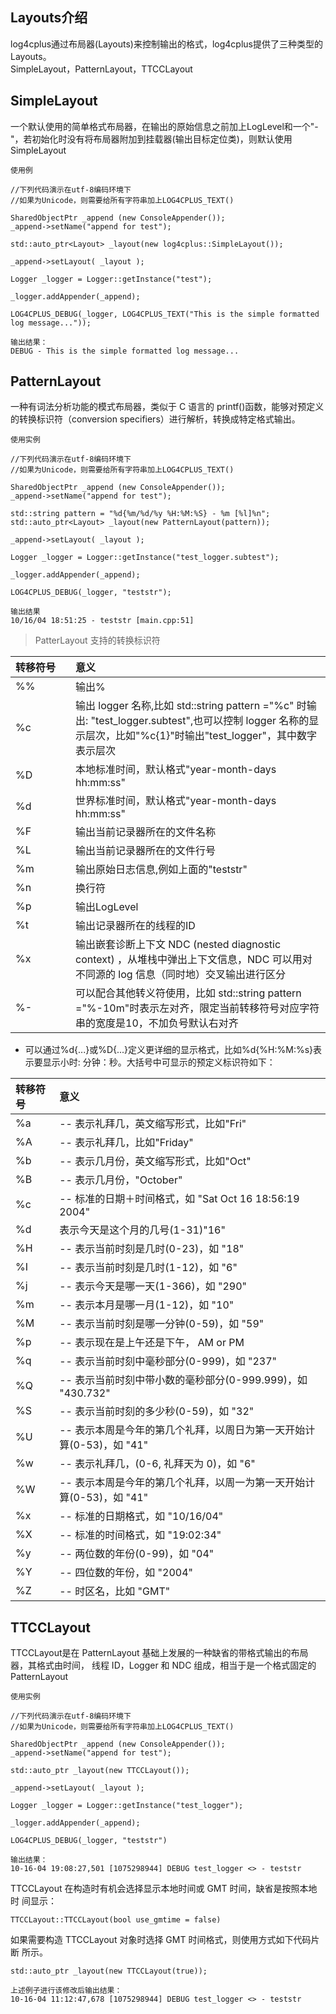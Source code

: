 ## Layouts介绍
log4cplus通过布局器(Layouts)来控制输出的格式，log4cplus提供了三种类型的Layouts。  
SimpleLayout，PatternLayout，TTCCLayout

## SimpleLayout
一个默认使用的简单格式布局器，在输出的原始信息之前加上LogLevel和一个"-"，若初始化时没有将布局器附加到挂载器(输出目标定位类)，则默认使用SimpleLayout

`使用例`


    //下列代码演示在utf-8编码环境下
    //如果为Unicode，则需要给所有字符串加上LOG4CPLUS_TEXT()
    
    SharedObjectPtr _append (new ConsoleAppender());
    _append->setName("append for test");

    std::auto_ptr<Layout> _layout(new log4cplus::SimpleLayout());

    _append->setLayout( _layout );

    Logger _logger = Logger::getInstance("test");

    _logger.addAppender(_append);

    LOG4CPLUS_DEBUG(_logger, LOG4CPLUS_TEXT("This is the simple formatted log message..."));
    
    输出结果：
    DEBUG - This is the simple formatted log message...
    
## PatternLayout
一种有词法分析功能的模式布局器，类似于 C 语言的 printf()函数，能够对预定义
的转换标识符（conversion specifiers）进行解析，转换成特定格式输出。


`使用实例`

    //下列代码演示在utf-8编码环境下
    //如果为Unicode，则需要给所有字符串加上LOG4CPLUS_TEXT()
    
    SharedObjectPtr _append (new ConsoleAppender());
    _append->setName("append for test");
    
    std::string pattern = "%d{%m/%d/%y %H:%M:%S} - %m [%l]%n";
    std::auto_ptr<Layout> _layout(new PatternLayout(pattern));
     
    _append->setLayout( _layout );

    Logger _logger = Logger::getInstance("test_logger.subtest");

    _logger.addAppender(_append);

    LOG4CPLUS_DEBUG(_logger, "teststr");

    输出结果
    10/16/04 18:51:25 - teststr [main.cpp:51]

> PatterLayout 支持的转换标识符

| 转移符号<div style="width: 60pt"> |意义|
|:--|:--|
|%%|输出%|
|%c|输出 logger 名称,比如 std::string pattern ="%c" 时输出: "test_logger.subtest",也可以控制 logger 名称的显示层次，比如"%c{1}"时输出"test_logger"，其中数字表示层次|
|%D|本地标准时间，默认格式"year-month-days hh:mm:ss"|
|%d|世界标准时间，默认格式"year-month-days hh:mm:ss"|
|%F|输出当前记录器所在的文件名称|
|%L|输出当前记录器所在的文件行号|
|%m|输出原始日志信息,例如上面的"teststr"|
|%n|换行符|
|%p|输出LogLevel|
|%t|输出记录器所在的线程的ID|
|%x|输出嵌套诊断上下文 NDC (nested diagnostic context) ，从堆栈中弹出上下文信息，NDC 可以用对不同源的 log 信息（同时地）交叉输出进行区分|
|%-<num>|可以配合其他转义符使用，比如 std::string pattern ="%-10m"时表示左对齐，限定当前转移符号对应字符串的宽度是10，不加负号默认右对齐 |


* 可以通过%d{...}或%D{...}定义更详细的显示格式，比如%d{%H:%M:%s}表示要显示小时:
分钟：秒。大括号中可显示的预定义标识符如下：

|转移符号|意义|
|:--|:--|
|%a| -- 表示礼拜几，英文缩写形式，比如"Fri"|
|%A| -- 表示礼拜几，比如"Friday"|
|%b| -- 表示几月份，英文缩写形式，比如"Oct"|
|%B| -- 表示几月份，"October"|
|%c| -- 标准的日期＋时间格式，如 "Sat Oct 16 18:56:19 2004"|
|%d|表示今天是这个月的几号(1-31)"16"|
|%H| -- 表示当前时刻是几时(0-23)，如 "18"|
|%I| -- 表示当前时刻是几时(1-12)，如 "6"|
|%j| -- 表示今天是哪一天(1-366)，如 "290"|
|%m| -- 表示本月是哪一月(1-12)，如 "10"|
|%M| -- 表示当前时刻是哪一分钟(0-59)，如 "59"|
|%p| -- 表示现在是上午还是下午， AM or PM|
|%q| -- 表示当前时刻中毫秒部分(0-999)，如 "237"|
|%Q|-- 表示当前时刻中带小数的毫秒部分(0-999.999)，如 "430.732"|
|%S|-- 表示当前时刻的多少秒(0-59)，如 "32"|
|%U|-- 表示本周是今年的第几个礼拜，以周日为第一天开始计算(0-53)，如 "41"|
|%w| -- 表示礼拜几，(0-6, 礼拜天为 0)，如 "6"|
|%W| -- 表示本周是今年的第几个礼拜，以周一为第一天开始计算(0-53)，如 "41"|
|%x| -- 标准的日期格式，如 "10/16/04"|
|%X| -- 标准的时间格式，如 "19:02:34"|
|%y| -- 两位数的年份(0-99)，如 "04"|
|%Y| -- 四位数的年份，如 "2004"|
|%Z| -- 时区名，比如 "GMT"|

## TTCCLayout
TTCCLayout是在 PatternLayout 基础上发展的一种缺省的带格式输出的布局器，其格式由时间，
线程 ID，Logger 和 NDC 组成，相当于是一个格式固定的PatternLayout

`使用实例`


    //下列代码演示在utf-8编码环境下
    //如果为Unicode，则需要给所有字符串加上LOG4CPLUS_TEXT()

    SharedObjectPtr _append (new ConsoleAppender());
    _append->setName("append for test");

    std::auto_ptr _layout(new TTCCLayout());

    _append->setLayout( _layout );

    Logger _logger = Logger::getInstance("test_logger");

    _logger.addAppender(_append);

    LOG4CPLUS_DEBUG(_logger, "teststr")

    输出结果：
    10-16-04 19:08:27,501 [1075298944] DEBUG test_logger <> - teststr
    
    
TTCCLayout 在构造时有机会选择显示本地时间或 GMT 时间，缺省是按照本地时
间显示：

    TTCCLayout::TTCCLayout(bool use_gmtime = false)

如果需要构造 TTCCLayout 对象时选择 GMT 时间格式，则使用方式如下代码片断
所示。

    std::auto_ptr _layout(new TTCCLayout(true));
 
    上述例子进行该修改后输出结果：
    10-16-04 11:12:47,678 [1075298944] DEBUG test_logger <> - teststr